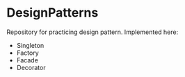 # DesignPatterns
Repository for practicing design pattern. Implemented here:
 
 - Singleton
 - Factory
 - Facade
 - Decorator
